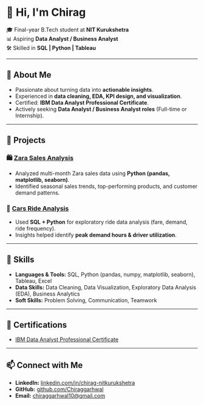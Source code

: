 # 👋 Hi, I'm Chirag

🎓 Final-year B.Tech student at **NIT Kurukshetra**  
📊 Aspiring **Data Analyst / Business Analyst**  
🛠️ Skilled in **SQL | Python | Tableau**

---

## 🔹 About Me
- Passionate about turning data into **actionable insights**.  
- Experienced in **data cleaning, EDA, KPI design, and visualization**.  
- Certified: **IBM Data Analyst Professional Certificate**.  
- Actively seeking **Data Analyst / Business Analyst roles** (Full-time or Internship).  

---

## 🔹 Projects

### 🛍️ [Zara Sales Analysis](https://github.com/Chiraggarhwal/Data_Analysis/blob/main/zara_sales.ipynb)
- Analyzed multi-month Zara sales data using **Python (pandas, matplotlib, seaborn)**.  
- Identified seasonal sales trends, top-performing products, and customer demand patterns.  

### 🚗 [Cars Ride Analysis](https://github.com/Chiraggarhwal/Data_Analysis/blob/main/cars_Ride_Analysis.ipynb)
- Used **SQL + Python** for exploratory ride data analysis (fare, demand, ride frequency).  
- Insights helped identify **peak demand hours & driver utilization**.  

---

## 🔹 Skills
- **Languages & Tools:** SQL, Python (pandas, numpy, matplotlib, seaborn), Tableau, Excel  
- **Data Skills:** Data Cleaning, Data Visualization, Exploratory Data Analysis (EDA), Business Analytics  
- **Soft Skills:** Problem Solving, Communication, Teamwork  

---

## 🔹 Certifications
- [IBM Data Analyst Professional Certificate](https://drive.google.com/file/d/1x37dTRYBmmAYoy0j-wUetWjqYAWr7Fcf/view?usp=sharing)  

---

## 📫 Connect with Me
- **LinkedIn:** [linkedin.com/in/chirag-nitkurukshetra](https://www.linkedin.com/in/chirag-garhwal-64a9ab37b/)  
- **GitHub:** [github.com/Chiraggarhwal](https://github.com/Chiraggarhwal)  
- **Email:**  chiraggarhwal10@gmail.com

